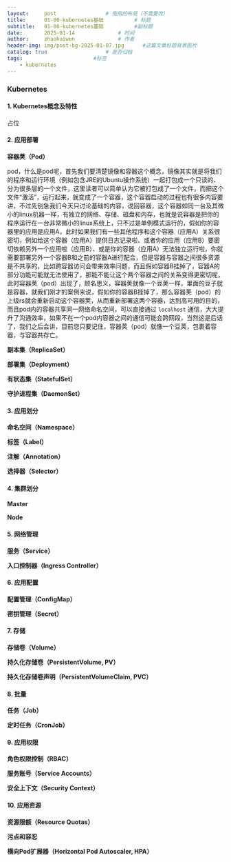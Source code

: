```yaml
---
layout:     post   				# 使用的布局（不需要改）
title:      01-00-kubernetes基础 			# 标题 
subtitle:   01-00-kubernetes基础 			#副标题
date:       2025-01-14 				# 时间
author:     zhaohaiwen 				# 作者
header-img: img/post-bg-2025-01-07.jpg		#这篇文章标题背景图片
catalog: true 					# 是否归档
tags:						#标签
    - kubernetes
---
```

### Kubernetes

#### 1. Kubernetes概念及特性

占位

#### 2. 应用部署

**容器荚（Pod）**

pod，什么是pod呢，首先我们要清楚镜像和容器这个概念，镜像其实就是将我们的程序和运行环境（例如包含JRE的Ubuntu操作系统）一起打包成一个只读的、分为很多层的一个文件，这里读者可以简单认为它被打包成了一个文件，而把这个文件“激活”，运行起来，就变成了一个容器，这个容器启动的过程也有很多内容要讲，不过先别急我们今天只讨论基础的内容，说回容器，这个容器如同一台及其微小的linux机器一样，有独立的网络、存储、磁盘和内存，也就是说容器是把你的程序运行在一台非常微小的linux系统上，只不过是单例模式运行的，假如你的容器里的应用是应用A，此时如果我们有一些其他程序和这个容器（应用A）关系很密切，例如给这个容器（应用A）提供日志记录啦、或者你的应用（应用B）要密切依赖另外一个应用啦（应用B）、或是你的容器（应用A）无法独立运行啦，你就需要部署另外一个容器B和之前的容器A进行配合，但是容器与容器之间很多资源是不共享的，比如跨容器访问会带来效率问题，而且假如容器B挂掉了，容器A的部分功能可能就无法使用了，那能不能让这个两个容器之间的关系变得更密切呢，此时容器荚（pod）出现了，顾名思义，容器荚就像一个豆荚一样，里面的豆子就是容器，就我们刚才的案例来说，假如你的容器B挂掉了，那么容器荚（pod）的上级rs就会重新启动这个容器荚，从而重新部署这两个容器，达到高可用的目的，而且pod内的容器共享同一网络命名空间，可以直接通过 `localhost` 通信，大大提升了沟通效率，如果不在一个pod内容器之间的通信可能会跨网段，当然这是后话了，我们之后会讲，目前您只要记住，容器荚（pod）就像一个豆荚，包裹着容器，与容器共存亡。

**副本集（ReplicaSet）**


**部署集（Deployment）**


**有状态集（StatefulSet）**


**守护进程集（DaemonSet）**


#### 3. 应用划分

**命名空间（Namespace）**


**标签（Label）**


**注解（Annotation）**


**选择器（Selector）**


#### 4. 集群划分

**Master**


**Node**


#### 5. 网络管理

**服务（Service）**


**入口控制器（Ingress Controller）**


#### 6. 应用配置

**配置管理（ConfigMap）**


**密钥管理（Secret）**


#### 7. 存储

**存储卷（Volume）**


**持久化存储卷（PersistentVolume, PV）**


**持久化存储卷声明（PersistentVolumeClaim, PVC）**


#### 8. 批量

**任务（Job）**


**定时任务（CronJob）**


#### 9. 应用权限

**角色权限控制（RBAC）**


**服务账号（Service Accounts）**


**安全上下文（Security Context）**


#### 10. 应用资源

**资源限额（Resource Quotas）**


**污点和容忍**


**横向Pod扩展器（Horizontal Pod Autoscaler, HPA）**
